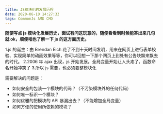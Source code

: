 ```yaml
---
title: JS模块化的发展历程
date: 2020-06-10 14:27:33
tags: CommonJs AMD CMD
---
```


**随便写点 js 模块化发展历史，面试有问这玩意的，随便看看到时候能答出来几句就 ok，顺便咱也了解一下 js 的这方面历史。**

1.js 的诞生：由 Brendan Eich 花了不到十天时间发明，用来在网页上进行表单校验、实现简单的动画效果等等，你可以回想一下那个网页上到处有公告块飘来飘去的时代。
2.2006 年 ajax 出现，js 开始发展。全局变量开始让人头疼了，函数命名开始冲突了 3.所以 js 需要，也必须要整模块化

需要解决的问题是：

- 如何安全的包装一个模块的代码？（不污染模块外的任何代码）
- 如何唯一标识一个模块？
- 如何优雅的把模块的 API 暴漏出去？（不能增加全局变量）
- 如何方便的使用所依赖的模块？
